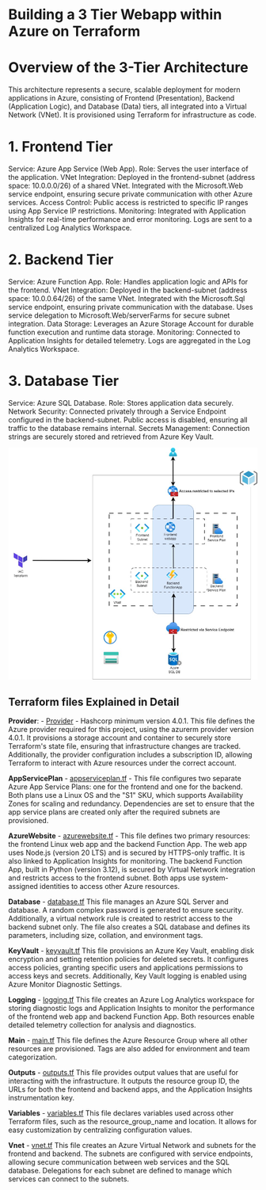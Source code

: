 # Building a 3 Tier Webapp within Azure on Terraform

# Overview of the 3-Tier Architecture
This architecture represents a secure, scalable deployment for modern applications in Azure, consisting of Frontend (Presentation), Backend (Application Logic), and Database (Data) tiers, all integrated into a Virtual Network (VNet). It is provisioned using Terraform for infrastructure as code.

# 1. Frontend Tier
Service: Azure App Service (Web App).
Role: Serves the user interface of the application.
VNet Integration:
Deployed in the frontend-subnet (address space: 10.0.0.0/26) of a shared VNet.
Integrated with the Microsoft.Web service endpoint, ensuring secure private communication with other Azure services.
Access Control:
Public access is restricted to specific IP ranges using App Service IP restrictions.
Monitoring:
Integrated with Application Insights for real-time performance and error monitoring.
Logs are sent to a centralized Log Analytics Workspace.

# 2. Backend Tier
Service: Azure Function App.
Role: Handles application logic and APIs for the frontend.
VNet Integration:
Deployed in the backend-subnet (address space: 10.0.0.64/26) of the same VNet.
Integrated with the Microsoft.Sql service endpoint, ensuring private communication with the database.
Uses service delegation to Microsoft.Web/serverFarms for secure subnet integration.
Data Storage:
Leverages an Azure Storage Account for durable function execution and runtime data storage.
Monitoring:
Connected to Application Insights for detailed telemetry.
Logs are aggregated in the Log Analytics Workspace.

# 3. Database Tier
Service: Azure SQL Database.
Role: Stores application data securely.
Network Security:
Connected privately through a Service Endpoint configured in the backend-subnet.
Public access is disabled, ensuring all traffic to the database remains internal.
Secrets Management:
Connection strings are securely stored and retrieved from Azure Key Vault.


![](./assets/architecture.jpg)

## Terraform files Explained in Detail

**Provider**: - [Provider](https://github.com/harshitdevops/3-tier-iac-azure/blob/main/Terraform%20Files/providers.tf) - 
    Hashcorp minimum version 4.0.1. This file defines the Azure provider required for this project, using the azurerm provider version 4.0.1. It provisions a storage account and container to securely store Terraform's state file, ensuring that infrastructure changes are tracked. Additionally, the provider configuration includes a subscription ID, allowing Terraform to interact with Azure resources under the correct account.

**AppServicePlan** - [appserviceplan.tf](https://github.com/harshitdevops/3-tier-iac-azure/blob/main/Terraform%20Files/appserviceplan.tf) - 
      This file configures two separate Azure App Service Plans: one for the frontend and one for the backend. Both plans use a Linux OS and the "S1" SKU, which supports Availability Zones for scaling and redundancy. Dependencies are set to ensure that the app service plans are created only after the required subnets are provisioned.

**AzureWebsite** - [azurewebsite.tf](https://github.com/harshitdevops/3-tier-iac-azure/blob/main//Terraform%20Files/azurewebsite.tf) - 
      This file defines two primary resources: the frontend Linux web app and the backend Function App. The web app uses Node.js (version 20 LTS) and is secured by HTTPS-only traffic. It is also linked to Application Insights for monitoring. The backend Function App, built in Python (version 3.12), is secured by Virtual Network integration and restricts access to        the   frontend subnet. Both apps use system-assigned identities to access other Azure resources.

**Database** - [database.tf](https://github.com/harshitdevops/3-tier-iac-azure/blob/main//Terraform%20Files/database.tf)
      This file manages an Azure SQL Server and database. A random complex password is generated to ensure security. Additionally, a virtual network rule is created to restrict access to the backend subnet only. The file also creates a SQL database and defines its parameters, including size, collation, and environment tags.

**KeyVault** - [keyvault.tf](https://github.com/harshitdevops/3-tier-iac-azure/blob/main//Terraform%20Files/keyvault.tf)
      This file provisions an Azure Key Vault, enabling disk encryption and setting retention policies for deleted secrets. It configures access policies, granting specific users and applications permissions to access keys and secrets. Additionally, Key Vault logging is enabled using Azure Monitor Diagnostic Settings.

**Logging** - [logging.tf](https://github.com/harshitdevops/3-tier-iac-azure/blob/main//Terraform%20Files/logging.tf)
      This file creates an Azure Log Analytics workspace for storing diagnostic logs and Application Insights to monitor the performance of the frontend web app and backend Function App. Both resources enable detailed telemetry collection for analysis and diagnostics.
      
**Main** - [main.tf](https://github.com/harshitdevops/3-tier-iac-azure/blob/main//Terraform%20Files/main.tf)
      This file defines the Azure Resource Group where all other resources are provisioned. Tags are also added for environment and team categorization.

**Outputs** - [outputs.tf](https://github.com/harshitdevops/3-tier-iac-azure/blob/main//Terraform%20Files/outputs.tf)
      This file provides output values that are useful for interacting with the infrastructure. It outputs the resource group ID, the URLs for both the frontend and backend apps, and the Application Insights instrumentation key.
    
**Variables** - [variables.tf](https://github.com/harshitdevops/3-tier-iac-azure/blob/main//Terraform%20Files/variables.tf)
      This file declares variables used across other Terraform files, such as the resource_group_name and location. It allows for easy customization by centralizing configuration values.

**Vnet** - [vnet.tf](https://github.com/harshitdevops/3-tier-iac-azure/blob/main//Terraform%20Files/vnet.tf)
      This file creates an Azure Virtual Network and subnets for the frontend and backend. The subnets are configured with service endpoints, allowing secure communication between web services and the SQL database. Delegations for each subnet are defined to manage which services can connect to the subnets.

